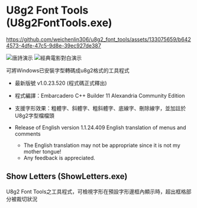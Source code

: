 # U8g2 Font Tools (U8g2FontTools.exe)

https://github.com/weichenlin306/u8g2_font_tools/assets/133075659/b6424573-4dfe-47c5-9d8e-39ec927de387

![唐詩演示](https://github.com/weichenlin306/u8g2_font_tools/assets/133075659/d64c8755-c695-4f98-9646-18bfc1cd5fe8) ![經典電影對白演示](https://github.com/weichenlin306/u8g2_font_tools/assets/133075659/215f957d-3b3d-47f0-8511-de8e35eb95ae)

可將Windows已安裝字型轉碼成u8g2格式的工具程式
- 最新版號 v1.0.23.520 (程式碼正式釋出)
- 程式編譯：Embarcadero C++ Builder 11 Alexandria Community Edition
- 支援字形效果：粗體字、斜體字、粗斜體字、底線字、刪除線字，並加註於U8g2字型檔檔頭

- Release of English version 1.1.24.409
  English translation of menus and comments
    - The English translation may not be appropriate since it is not my mother tongue!
    - Any feedback is appreciated.

## Show Letters (ShowLetters.exe)
U8g2 Font Tools之工具程式，可檢視字形在預設字形邊框內顯示時，超出框格部分被裁切狀況
